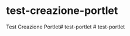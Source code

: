 # test-creazione-portlet

Test Creazione Portlet#   t e s t - p o r t l e t  
 #   t e s t - p o r t l e t  
 